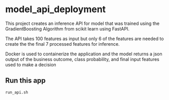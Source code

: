 # model_api_deployment

This project creates an inference API for model that was trained using the GradientBoosting Algorithm from scikit learn using FastAPI. 

The API takes 100 features as input but only 6 of the features are needed to create the the final 7 processed features for inference. 

Docker is used to containerize the application and the model returns a json output of the business outcome, class probability, and final input features used to make a decision

## Run this app 

```bash
run_api.sh

